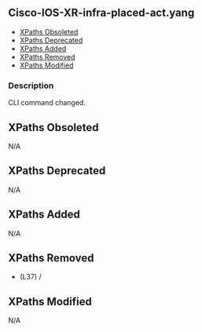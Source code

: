 ## Cisco-IOS-XR-infra-placed-act.yang

- [XPaths Obsoleted](#xpaths-obsoleted)
- [XPaths Deprecated](#xpaths-deprecated)
- [XPaths Added](#xpaths-added)
- [XPaths Removed](#xpaths-removed)
- [XPaths Modified](#xpaths-modified)

### Description

CLI command changed.

## XPaths Obsoleted

N/A

## XPaths Deprecated

N/A

## XPaths Added

N/A

## XPaths Removed

- (L37)	/

## XPaths Modified

N/A

